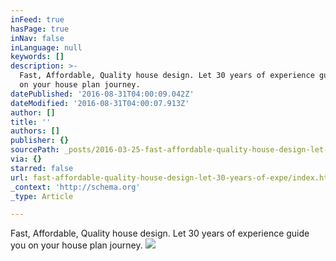 ```yaml
---
inFeed: true
hasPage: true
inNav: false
inLanguage: null
keywords: []
description: >-
  Fast, Affordable, Quality house design. Let 30 years of experience guide you
  on your house plan journey.
datePublished: '2016-08-31T04:00:09.042Z'
dateModified: '2016-08-31T04:00:07.913Z'
author: []
title: ''
authors: []
publisher: {}
sourcePath: _posts/2016-03-25-fast-affordable-quality-house-design-let-30-years-of-expe.md
via: {}
starred: false
url: fast-affordable-quality-house-design-let-30-years-of-expe/index.html
_context: 'http://schema.org'
_type: Article

---
```

Fast, Affordable, Quality house design. Let 30 years of experience guide you on your house plan journey.
![](http://www.houseplanarchitect.com/style/images/logo.png)